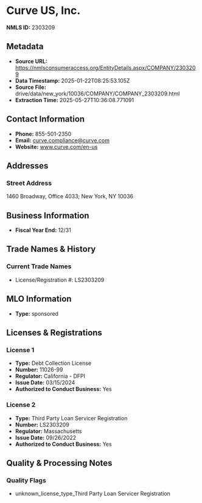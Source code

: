 # Curve US, Inc.

**NMLS ID:** 2303209

## Metadata
- **Source URL:** https://nmlsconsumeraccess.org/EntityDetails.aspx/COMPANY/2303209
- **Data Timestamp:** 2025-01-22T08:25:53.105Z
- **Source File:** drive/data/new_york/10036/COMPANY/COMPANY_2303209.html
- **Extraction Time:** 2025-05-27T10:36:08.771091

## Contact Information
- **Phone:** 855-501-2350
- **Email:** curve.compliance@curve.com
- **Website:** www.curve.com/en-us

## Addresses
### Street Address
1460 Broadway, Office 4033; New York, NY 10036

## Business Information
- **Fiscal Year End:** 12/31

## Trade Names & History
### Current Trade Names
- License/Registration #: LS2303209

## MLO Information
- **Type:** sponsored

## Licenses & Registrations

### License 1
- **Type:** Debt Collection License
- **Number:** 11026-99
- **Regulator:** California - DFPI
- **Issue Date:** 03/15/2024
- **Authorized to Conduct Business:** Yes

### License 2
- **Type:** Third Party Loan Servicer Registration
- **Number:** LS2303209
- **Regulator:** Massachusetts
- **Issue Date:** 09/26/2022
- **Authorized to Conduct Business:** Yes

## Quality & Processing Notes
### Quality Flags
- unknown_license_type_Third Party Loan Servicer Registration
